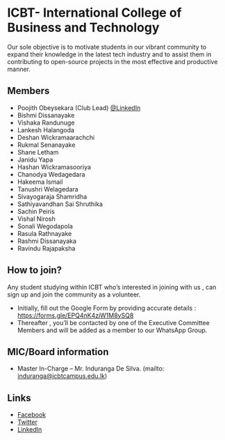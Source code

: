 # ICBT- International College of Business and Technology
 
Our sole objective is to motivate students in our vibrant community to expand their knowledge in the latest tech industry and to assist them in contributing to open-source projects in the most effective and productive manner.  

## Members
* Poojith Obeysekara (Club Lead) [@LinkedIn]( https://www.linkedin.com/in/poojithobeysekara/) 
* Bishmi Dissanayake  
* Vishaka Randunuge  
* Lankesh Halangoda
* Deshan Wickramaarachchi
* Rukmal Senanayake 
* Shane Letham
* Janidu Yapa 
* Hashan Wickramasooriya 
* Chanodya Wedagedara
* Hakeema Ismail
* Tanushri Welagedara
* Sivayogaraja Shamridha
* Sathiyavandhan Sai Shruthika
* Sachin Peiris
* Vishal Nirosh
* Sonali Wegodapola
* Rasula Rathnayake
* Rashmi Dissanayaka
* Ravindu Rajapaksha



## How to join?

Any student studying within ICBT who’s interested in joining with us , can sign up and join the community as a volunteer.
- Initially, fill out the Google Form by providing accurate details : https://forms.gle/EPQ4nK4ziW1M8ySQ8
- Thereafter , you’ll be contacted by one of the Executive Committee Members and will be  added as a member to our WhatsApp Group.

## MIC/Board information

* Master In-Charge – Mr. Induranga De Silva. (mailto: induranga@icbtcampus.edu.lk)

## Links

- [Facebook](https://www.facebook.com/ICBTIT)
- [Twitter](https://twitter.com/icbt_it)
- [LinkedIn](https://www.linkedin.com/company/icbt-it-mozilla-campus-club-icbt/)
